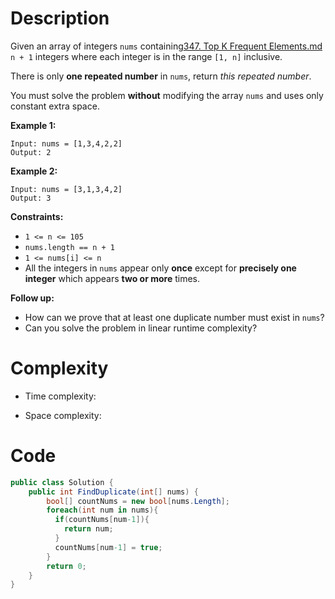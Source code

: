 # Description

Given an array of integers `nums` containing[347. Top K Frequent Elements.md](347.%20Top%20K%20Frequent%20Elements.md) `n + 1` integers where each integer is in the range `[1, n]` inclusive.

There is only **one repeated number** in `nums`, return *this repeated number*.

You must solve the problem **without** modifying the array `nums` and uses only constant extra space.

 

**Example 1:**

```
Input: nums = [1,3,4,2,2]
Output: 2
```

**Example 2:**

```
Input: nums = [3,1,3,4,2]
Output: 3
```

 

**Constraints:**

- `1 <= n <= 105`
- `nums.length == n + 1`
- `1 <= nums[i] <= n`
- All the integers in `nums` appear only **once** except for **precisely one integer** which appears **two or more** times.

 

**Follow up:**

- How can we prove that at least one duplicate number must exist in `nums`?
- Can you solve the problem in linear runtime complexity?

# Complexity

- Time complexity:
<!-- Add your time complexity here, e.g. $$O(n)$$ -->

- Space complexity:
<!-- Add your space complexity here, e.g. $$O(n)$$ -->

# Code
```c#
public class Solution {
    public int FindDuplicate(int[] nums) {
        bool[] countNums = new bool[nums.Length];
        foreach(int num in nums){
          if(countNums[num-1]){
            return num;
          }
          countNums[num-1] = true;
        }
        return 0;
    }
}
```